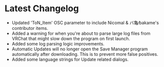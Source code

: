 ﻿# Latest Changelog

- Updated 'ToN_Item' OSC parameter to include Nicomal & バ亀⁄bakame's contributor items.
- Added a warning for when you're about to parse large log files from VRChat that might slow down the program on first launch.
- Added some log parsing logic improvements.
- Automatic Updates will no longer open the Save Manager program automatically after downloading. This is to prevent more false positives.
- Added some language strings for Update related dialogs.